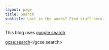 ```yaml
---
layout: page
title: Search
subtitle: Lost in the woods? Find stuff here.
---
```


This blog uses [google search](http://google.com/cse).

<script>
  (function() {
    var cx = '004206071033900476111:mk1wugqyepa';
    var gcse = document.createElement('script');
    gcse.type = 'text/javascript';
    gcse.async = true;
    gcse.src = 'https://cse.google.com/cse.js?cx=' + cx;
    var s = document.getElementsByTagName('script')[0];
    s.parentNode.insertBefore(gcse, s);
  })();
</script>
<gcse:search></gcse:search>
